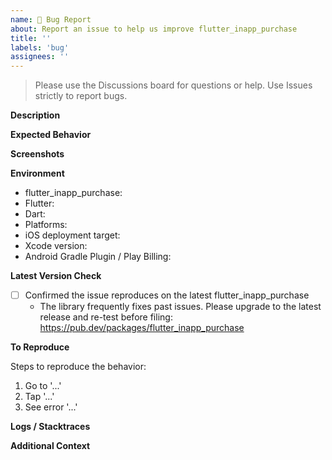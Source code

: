 ```yaml
---
name: 🐛 Bug Report
about: Report an issue to help us improve flutter_inapp_purchase
title: ''
labels: 'bug'
assignees: ''
---
```


> Please use the Discussions board for questions or help. Use Issues strictly to report bugs.

**Description**

<!-- A clear and concise description of the problem. -->

**Expected Behavior**

<!-- What you expected to happen. -->

**Screenshots**

<!-- Optional: screenshots to help explain the problem. -->

**Environment**

- flutter_inapp_purchase: <!-- e.g., 6.5.2 -->
- Flutter: <!-- flutter --version -->
- Dart: <!-- dart --version (optional) -->
- Platforms: <!-- iOS / Android; emulator/simulator or real device -->
- iOS deployment target: <!-- e.g., 15.0 -->
- Xcode version: <!-- e.g., 15.4 -->
- Android Gradle Plugin / Play Billing: <!-- optional -->

**Latest Version Check**

- [ ] Confirmed the issue reproduces on the latest flutter_inapp_purchase
  - The library frequently fixes past issues. Please upgrade to the latest release and re-test before filing: https://pub.dev/packages/flutter_inapp_purchase

**To Reproduce**

Steps to reproduce the behavior:
1. Go to '...'
2. Tap '...'
3. See error '...'

**Logs / Stacktraces**

<!-- Optional: Paste relevant logs/stacktraces. Redact sensitive data. -->

**Additional Context**

<!-- Optional: Add any other context about the problem here. -->
